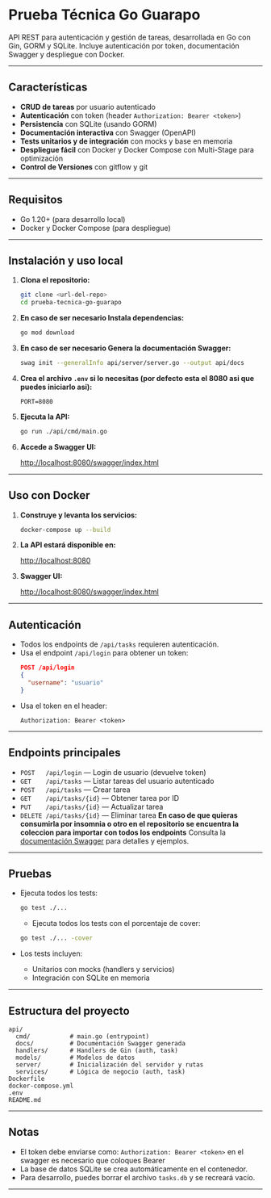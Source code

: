 # Prueba Técnica Go Guarapo

API REST para autenticación y gestión de tareas, desarrollada en Go con Gin, GORM y SQLite. Incluye autenticación por token, documentación Swagger y despliegue con Docker.

---

## Características

- **CRUD de tareas** por usuario autenticado
- **Autenticación** con token (header `Authorization: Bearer <token>`)
- **Persistencia** con SQLite (usando GORM)
- **Documentación interactiva** con Swagger (OpenAPI)
- **Tests unitarios y de integración** con mocks y base en memoria
- **Despliegue fácil** con Docker y Docker Compose con Multi-Stage para optimización
- **Control de Versiones** con gitflow y git

---

## Requisitos

- Go 1.20+ (para desarrollo local)
- Docker y Docker Compose (para despliegue) 

---

## Instalación y uso local

1. **Clona el repositorio:**

   ```sh
   git clone <url-del-repo>
   cd prueba-tecnica-go-guarapo
   ```

2. **En caso de ser necesario Instala dependencias:**

   ```sh
   go mod download
   ```

3. **En caso de ser necesario Genera la documentación Swagger:**

   ```sh
   swag init --generalInfo api/server/server.go --output api/docs
   ```

4. **Crea el archivo `.env` si lo necesitas (por defecto esta el 8080 asi que puedes iniciarlo asi):**

   ```env
   PORT=8080
   ```

5. **Ejecuta la API:**

   ```sh
   go run ./api/cmd/main.go
   ```

6. **Accede a Swagger UI:**

   [http://localhost:8080/swagger/index.html](http://localhost:8080/swagger/index.html)

---

## Uso con Docker

1. **Construye y levanta los servicios:**

   ```sh
   docker-compose up --build
   ```

2. **La API estará disponible en:**

   [http://localhost:8080](http://localhost:8080)

3. **Swagger UI:**

   [http://localhost:8080/swagger/index.html](http://localhost:8080/swagger/index.html)

---

## Autenticación

- Todos los endpoints de `/api/tasks` requieren autenticación.
- Usa el endpoint `/api/login` para obtener un token:
  ```json
  POST /api/login
  {
    "username": "usuario"
  }
  ```
- Usa el token en el header:
  ```
  Authorization: Bearer <token>
  ```

---

## Endpoints principales

- `POST   /api/login` — Login de usuario (devuelve token)
- `GET    /api/tasks` — Listar tareas del usuario autenticado
- `POST   /api/tasks` — Crear tarea
- `GET    /api/tasks/{id}` — Obtener tarea por ID
- `PUT    /api/tasks/{id}` — Actualizar tarea
- `DELETE /api/tasks/{id}` — Eliminar tarea
**En caso de que quieras consumirla por insomnia o otro en el repositorio se encuentra la coleccion para importar con todos los endpoints**
Consulta la [documentación Swagger](http://localhost:8080/swagger/index.html) para detalles y ejemplos.

---

## Pruebas

- Ejecuta todos los tests:
  ```sh
  go test ./...
  ```
  - Ejecuta todos los tests con el porcentaje de cover:
  ```sh
  go test ./... -cover
  ```

- Los tests incluyen:
  - Unitarios con mocks (handlers y servicios)
  - Integración con SQLite en memoria

---

## Estructura del proyecto

```
api/
  cmd/           # main.go (entrypoint)
  docs/          # Documentación Swagger generada
  handlers/      # Handlers de Gin (auth, task)
  models/        # Modelos de datos
  server/        # Inicialización del servidor y rutas
  services/      # Lógica de negocio (auth, task)
Dockerfile
docker-compose.yml
.env
README.md
```

---

## Notas

- El token debe enviarse como: `Authorization: Bearer <token>` en el swagger es necesario que coloques Bearer <pegas el token>
- La base de datos SQLite se crea automáticamente en el contenedor.
- Para desarrollo, puedes borrar el archivo `tasks.db` y se recreará vacío.

---
